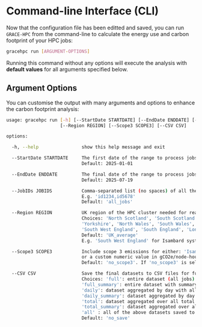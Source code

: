# Command-line Interface (CLI)

Now that the configuration file has been editted and saved, you can run `GRACE-HPC` from the command-line to calculate the energy use and carbon footprint of your HPC jobs:

```bash
gracehpc run [ARGUMENT-OPTIONS]
```
Running this command without any options will execute the analysis with **default values** for all arguments specified below.

## Argument Options

You can customise the output with many arguments and options to enhance the carbon footprint analysis:

```bash
usage: gracehpc run [-h] [--StartDate STARTDATE] [--EndDate ENDDATE] [--JobIDs JOBIDS]
                    [--Region REGION] [--Scope3 SCOPE3] [--CSV CSV]

options:

  -h, --help                show this help message and exit

  --StartDate STARTDATE     The first date of the range to process jobs for, in YYYY-MM-DD. 
                            Default: 2025-01-01

  --EndDate ENDDATE         The final date of the range to process jobs for, in YYYY-MM-DD. 
                            Default: 2025-07-19

  --JobIDs JOBIDS           Comma-separated list (no spaces) of all the HPC job IDs to filter on. 
                            E.g. 'id1234,id5678'
                            Default: 'all_jobs'

  --Region REGION           UK region of the HPC cluster needed for realtime carbon intensity data. 
                            Choices: 'North Scotland', 'South Scotland', 'North West England', 'North East England', 
                            'Yorkshire', 'North Wales', 'South Wales', 'West Midlands', 'East Midlands', 'East England',
                            'South West England', 'South England', 'London', 'South East England'. 
                            Default: 'UK_average' 
                            E.g. 'South West England' for Isambard systems and 'South Scotland' for Archer2.

  --Scope3 SCOPE3           Include scope 3 emissions for either: 'Isambard3', 'IsambardAI', 'Archer2', 
                            or a custom numeric value in gCO2e/node-hour for other HPC systems (e.g. '51'). 
                            Default: 'no_scope3'. If 'no_scope3' is selected, only scope 2 emissions will be calculated.

  --CSV CSV                 Save the final datasets to CSV files for further analysis. 
                            Choices: 'full': entire dataset (all jobs) with all columns, 
                            'full_summary': entire dataset with summary columns only, 
                            'daily': dataset aggregated by day with all columns, 
                            'daily_summary': dataset aggregated by day with summary columns only, 
                            'total': dataset aggregated over all total jobs with all columns, 
                            'total_summary': dataset aggregated over all total jobs with summary columns only,
                            'all' : all of the above datasets saved to CSV files. 
                            Default: 'no_save'
```

